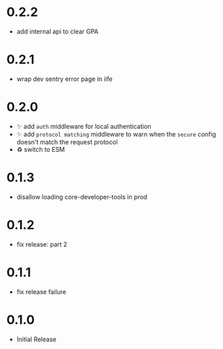# 0.2.2

 - add internal api to clear GPA

# 0.2.1

 - wrap dev sentry error page in iife

# 0.2.0

 - :sparkles: add `auth` middleware for local authentication
 - :sparkles: add `protocol matching` middleware to warn when the `secure` config doesn't match the request protocol
 - :recycle: switch to ESM

# 0.1.3

 - disallow loading core-developer-tools in prod

# 0.1.2

 - fix release: part 2

# 0.1.1

 - fix release failure

# 0.1.0

 - Initial Release
